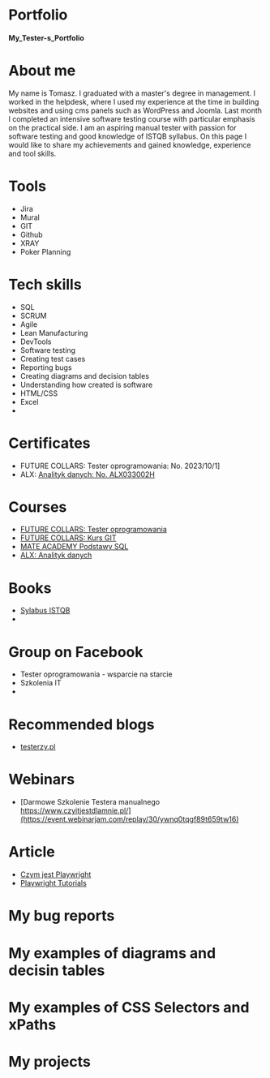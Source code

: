 # Portfolio
#### My_Tester-s_Portfolio
# About me
My name is Tomasz. I graduated with a master's degree in management. I worked in the helpdesk, where I used my experience at the time in building websites and using cms panels such as WordPress and Joomla. Last month I completed an intensive software testing course with particular emphasis on the practical side. I am an aspiring manual tester with passion for software testing and good knowledge of ISTQB syllabus. On this page I would like to share my achievements and gained knowledge, experience and tool skills.
# Tools
 * Jira
 * Mural
 * GIT
 * Github
 * XRAY
 * Poker Planning
# Tech skills
 * SQL
 * SCRUM
 * Agile
 * Lean Manufacturing
 * DevTools
 * Software testing
 * Creating test cases
 * Reporting bugs
 * Creating diagrams and decision tables
 * Understanding how created is software
 * HTML/CSS
 * Excel
 * 
# Certificates
 * FUTURE COLLARS: Tester oprogramowania: No. 2023/10/1]
 * ALX: [Analityk danych: No. ALX033002H](https://www.alx.pl/certyfikat/tomasz-kosakowski/c266e433b1414d0b97b8ccff1035e2a0/)
# Courses
 * [FUTURE COLLARS: Tester oprogramowania](https://futurecollars.com/kursy/tester-oprogramowania/)
 * [FUTURE COLLARS: Kurs GIT](https://futurecollars.com/kursy/git/)
 * [MATE ACADEMY Podstawy SQL](https://mate.academy/pl/courses/qa-pl)
 * [ALX: Analityk danych](https://www.alx.pl/pl/kurs-analiza-danych/)
# Books
 * [Sylabus ISTQB](https://getistqb.com/docs/sylabus-istqb-poziom-podstawowy/1-podstawy-testowania/)
 * 
# Group on Facebook
 * Tester oprogramowania - wsparcie na starcie
 * Szkolenia IT
 * 
# Recommended blogs
* [testerzy.pl](https://testerzy.pl/artykuly/behaviour-driven-development)
# Webinars
 * [Darmowe Szkolenie Testera manualnego https://www.czyitjestdlamnie.pl/](https://event.webinarjam.com/replay/30/ywnq0tqgf89t659tw16)
# Article
 * [Czym jest Playwright](https://jaktestowac.pl/lesson/pw1-s01-2/)
 * [Playwright Tutorials](https://www.seleniumeasy.com/playwright-tutorials)
 
# My bug reports
# My examples of diagrams and decisin tables
# My examples of CSS Selectors and xPaths
# My projects
